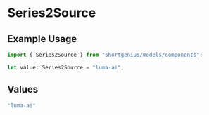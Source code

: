 # Series2Source

## Example Usage

```typescript
import { Series2Source } from "shortgenius/models/components";

let value: Series2Source = "luma-ai";
```

## Values

```typescript
"luma-ai"
```